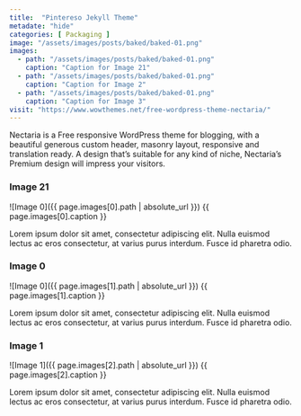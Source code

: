 ```yaml
---
title:  "Pintereso Jekyll Theme"
metadate: "hide"
categories: [ Packaging ]
image: "/assets/images/posts/baked/baked-01.png"
images:
  - path: "/assets/images/posts/baked/baked-01.png"
    caption: "Caption for Image 21"
  - path: "/assets/images/posts/baked/baked-01.png"
    caption: "Caption for Image 2"
  - path: "/assets/images/posts/baked/baked-01.png"
    caption: "Caption for Image 3"
visit: "https://www.wowthemes.net/free-wordpress-theme-nectaria/"
---
```

Nectaria is a Free responsive WordPress theme for blogging, with a beautiful generous custom header, masonry layout, responsive and translation ready. A design that’s suitable for any kind of niche, Nectaria’s Premium design will impress your visitors.

### Image 21
![Image 0]({{ page.images[0].path | absolute_url }})
{{ page.images[0].caption }}

Lorem ipsum dolor sit amet, consectetur adipiscing elit. Nulla euismod lectus ac eros consectetur, at varius purus interdum. Fusce id pharetra odio.


### Image 0
![Image 0]({{ page.images[1].path | absolute_url }})
{{ page.images[1].caption }}

Lorem ipsum dolor sit amet, consectetur adipiscing elit. Nulla euismod lectus ac eros consectetur, at varius purus interdum. Fusce id pharetra odio.

### Image 1
![Image 1]({{ page.images[2].path | absolute_url }})
{{ page.images[2].caption }}

Lorem ipsum dolor sit amet, consectetur adipiscing elit. Nulla euismod lectus ac eros consectetur, at varius purus interdum. Fusce id pharetra odio.